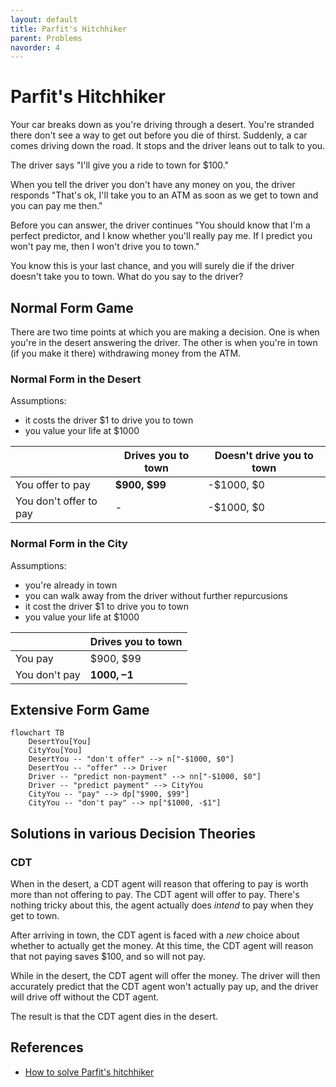 ```yaml
---
layout: default
title: Parfit's Hitchhiker
parent: Problems
navorder: 4
---
```


# Parfit's Hitchhiker

Your car breaks down as you're driving through a desert. You're stranded there don't see a way to get out before you die of thirst. Suddenly, a car comes driving down the road. It stops and the driver leans out to talk to you.

The driver says "I'll give you a ride to town for $100."

When you tell the driver you don't have any money on you, the driver responds "That's ok, I'll take you to an ATM as soon as we get to town and you can pay me then."

Before you can answer, the driver continues "You should know that I'm a perfect predictor, and I know whether you'll really pay me. If I predict you won't pay me, then I won't drive you to town."

You know this is your last chance, and you will surely die if the driver doesn't take you to town. What do you say to the driver?

## Normal Form Game

There are two time points at which you are making a decision. One is when you're in the desert answering the driver. The other is when you're in town (if you make it there) withdrawing money from the ATM.

### Normal Form in the Desert

Assumptions:
* it costs the driver $1 to drive you to town
* you value your life at $1000

| | Drives you to town | Doesn't drive you to town |
|---|---|---|
| You offer to pay | **$900, $99** | -$1000, $0 |
| You don't offer to pay  | - | -$1000, $0 |

### Normal Form in the City

Assumptions:
* you're already in town
* you can walk away from the driver without further repurcusions
* it cost the driver $1 to drive you to town
* you value your life at $1000

| | Drives you to town |
|---|---|
| You pay | $900, $99 |
| You don't pay  | **$1000, -$1** |


## Extensive Form Game

```mermaid
flowchart TB
	DesertYou[You]
	CityYou[You]
    DesertYou -- "don't offer" --> n["-$1000, $0"]
    DesertYou -- "offer" --> Driver
    Driver -- "predict non-payment" --> nn["-$1000, $0"]
    Driver -- "predict payment" --> CityYou
    CityYou -- "pay" --> dp["$900, $99"]
    CityYou -- "don't pay" --> np["$1000, -$1"]
```

## Solutions in various Decision Theories

### CDT

When in the desert, a CDT agent will reason that offering to pay is worth more than not offering to pay. The CDT agent will offer to pay. There's nothing tricky about this, the agent actually does _intend_ to pay when they get to town.

After arriving in town, the CDT agent is faced with a _new_ choice about whether to actually get the money. At this time, the CDT agent will reason that not paying saves $100, and so will not pay.

While in the desert, the CDT agent will offer the money. The driver will then accurately predict that the CDT agent won't actually pay up, and the driver will drive off without the CDT agent.

The result is that the CDT agent dies in the desert.


## References

* [How to solve Parfit's hitchhiker](https://www.cantorsparadise.com/how-to-solve-parfits-hitchhiker-99d9b74a2040)
